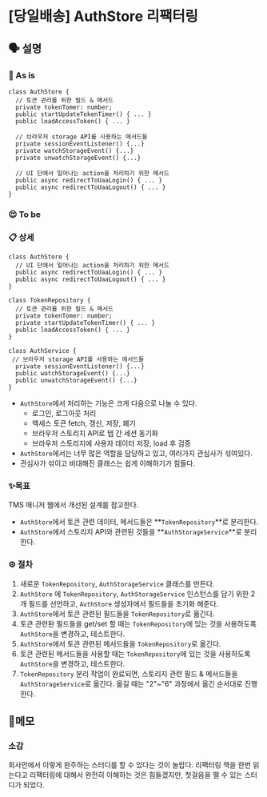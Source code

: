 # [당일배송] AuthStore 리팩터링

## 🗣 설명

### 🧐 As is

```tsx
class AuthStore {
  // 토큰 관리를 위한 필드 & 메서드
  private tokenTomer: number;
  public startUpdateTokenTimer() { ... }
  public loadAccessToken() { ... }

  // 브라우저 storage API를 사용하는 메서드들
  private sessionEventListener() {...}
  private watchStorageEvent() {...}
  private unwatchStorageEvent() {...}

  // UI 단에서 일어나는 action을 처리하기 위한 메서드
  public async redirectToUaaLogin() { ... }
  public async redirectToUaaLogout() { ... }
}
```

### 😍 To be

### 📋 상세

```tsx
class AuthStore {
  // UI 단에서 일어나는 action을 처리하기 위한 메서드
  public async redirectToUaaLogin() { ... }
  public async redirectToUaaLogout() { ... }
}

class TokenRepository {
  // 토큰 관리를 위한 필드 & 메서드
  private tokenTomer: number;
  private startUpdateTokenTimer() { ... }
  public loadAccessToken() { ... }
}

class AuthService {
 // 브라우저 storage API를 사용하는 메서드들
  private sessionEventListener() {...}
  public watchStorageEvent() {...}
  public unwatchStorageEvent() {...}
}
```

- `AuthStore`에서 처리하는 기능은 크게 다음으로 나눌 수 있다.
  - 로그인, 로그아웃 처리
  - 액세스 토큰 fetch, 갱신, 저장, 폐기
  - 브라우저 스토리지 API로 탭 간 세션 동기화
  - 브라우저 스토리지에 사용자 데이터 저장, load 후 검증
- `AuthStore`에서는 너무 많은 역할을 담당하고 있고, 여러가지 관심사가 섞여있다.
- 관심사가 섞이고 비대해진 클래스는 쉽게 이해하기가 힘들다.

### ✨목표

TMS 매니저 웹에서 개선된 설계를 참고한다.

- `AuthStore`에서 토큰 관련 데이터, 메서드들은 **`TokenRepository`**로 분리한다.
- `AuthStore`에서 스토리지 API와 관련된 것들을 **`AuthStorageService`**로 분리한다.

### ⚙️ 절차

1. 새로운 `TokenRepository`, `AuthStorageService` 클래스를 만든다.
2. `AuthStore` 에 `TokenRepository`, `AuthStorageService` 인스턴스를 담기 위한 2개 필드를 선언하고, `AuthStore` 생성자에서 필드들을 초기화 해준다.
3. `AuthStore`에서 토큰 관련된 필드들을 `TokenRepository`로 옮긴다.
4. 토큰 관련돤 필드들을 get/set 할 때는 `TokenRepository`에 있는 것을 사용하도록 `AuthStore`을 변경하고, 테스트한다.
5. `AuthStore`에서 토큰 관련된 메서드들을 `TokenRepository`로 옮긴다.
6. 토큰 관련된 메서드들을 사용할 때는 `TokenRepository`에 있는 것을 사용하도록 `AuthStore`을 변경하고, 테스트한다.
7. `TokenRepository` 분리 작업이 완료되면, 스토리지 관련 필드 & 메서드들을 `AuthStorageService`로 옮긴다. 옮길 때는 "2"~"6" 과정에서 옮긴 순서대로 진행한다.

## 📝메모

### 소감

회사안에서 이렇게 완주하는 스터디를 할 수 있다는 것이 놀랍다. 리팩터링 책을 한번 읽는다고 리팩터링에 대해서 완전히 이해하는 것은 힘들겠지만, 첫걸음을 뗄 수 있는 스터디가 되었다.

